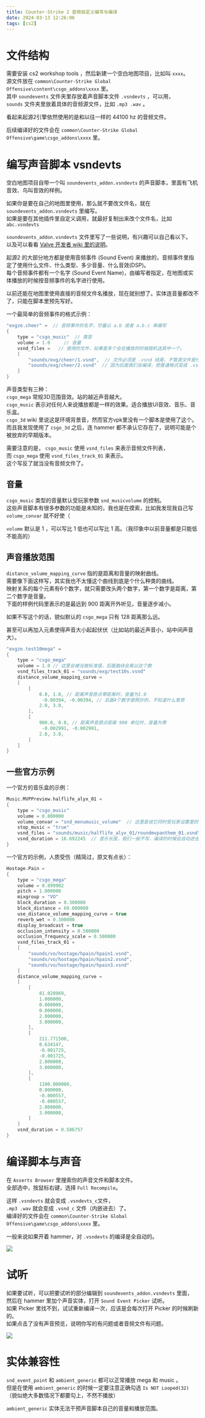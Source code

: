 ```yaml
---
title: Counter-Strike 2 音频自定义编写与编译
date: 2024-03-13 12:26:06
tags: [cs2]
---
```

# 文件结构
需要安装 cs2 workshop tools ，然后新建一个空白地图项目，比如叫 `xxxx`。   
源文件放在 `common\Counter-Strike Global Offensive\content\csgo_addons\xxxx` 里。   
其中 `soundevents` 文件夹里存放着声音脚本文件 `.vsndevts` ，可以用，   
`sounds` 文件夹里放着具体的音频源文件，比如 `.mp3 .wav` 。  

看起来起源2引擎依然使用的是和以往一样的 44100 hz 的音频文件。  

后续编译好的文件会在 `common\Counter-Strike Global Offensive\game\csgo_addons\xxxx` 里。  

# 编写声音脚本 vsndevts

空白地图项目自带一个叫 `soundevents_addon.vsndevts` 的声音脚本，里面有飞机音效、鸟叫音效的样例。   

如果你是要在自己的地图里使用，那么就不要改文件名，就在 `soundevents_addon.vsndevts` 里编写。   
如果是要在其他插件里自定义调用，就最好复制出来改个文件名，比如 `abc.vsndevts`      

`soundevents_addon.vsndevts` 文件里写了一些说明，有兴趣可以自己看以下。   
以及可以看看 [Valve 开发者 wiki 里的说明](https://developer.valvesoftware.com/wiki/Counter-Strike_2_Workshop_Tools/Addon_Sounds)。   

起源2 的大部分地方都是使用音频事件 (Sound Event) 来播放的，音频事件里指定了使用什么文件、什么类型、多少音量、什么音效(DSP)。   
每个音频事件都有一个名字 (Sound Event Name)，由编写者指定，在地图或实体播放的时候按音频事件的名字进行使用。   

以前还能在地图里使用直接的音频文件名播放，现在就别想了。实体连音量都改不了，只能在脚本里预先写好。   

一个最简单的音频事件的格式示例：    
```c++
"exgze.cheer" =  // 音频事件的名字，尽量以 a.b 或者 a.b.c 来编写
{
    type = "csgo_music"  // 类型
    volume = 1.0     // 音量
    vsnd_files =   // 使用的文件，如果是多个会在播放的时候随机选其中一个。
    [
        "sounds/exg/cheer/1.vsnd",  // 文件必须是 .vsnd 结尾，不管源文件是什么
        "sounds/exg/cheer/2.vsnd"  // 因为后面我们会编译，把普通格式变成 .vsnd_c
    ]
}
```

声音类型有三种：  
`csgo_mega` 常规3D范围音效。站的越近声音越大。   
`csgo_music` 表示对任何人来说播放都是一样的效果。适合播放UI音效、音乐、音乐盒。   
`csgo_3d` wiki 里说这是环境背景音，然而官方vpk里没有一个脚本是使用了这个。   
而且我发现使用了 `csgo_3d` 之后，连 hammer 都不承认它存在了，说明可能是个被放弃的早期版本。   

需要注意的是， `csgo_music` 使用 `vsnd_files` 来表示音频文件列表，  
而 `csgo_mega` 使用 `vsnd_files_track_01` 来表示。   
这个写反了就当没有音频文件了。   

## 音量

`csgo_music` 类型的音量默认受玩家参数 `snd_musicvolume` 的控制。   
这些声音脚本有很多参数的功能是未知的，我也是在摸索，比如我发现我自己写 `volume_convar` 就不好使（   

`volume` 默认是 1 ，可以写比 1 低也可以写比 1 高。（我印象中以前音量都是只能低不能高的）   

## 声音播放范围
`distance_volume_mapping_curve` 指的是距离和音量的映射曲线。   
需要像下面这样写，其实我也不太懂这个曲线到底是个什么种类的曲线。    
映射关系的每个元素有6个数字，就只需要改头两个数字，第一个数字是距离，第二个数字是音量。   
下面的样例代码里表示的是最远到 900 距离开外听见，音量逐步减小。  

如果不写这个的话，貌似默认的 `csgo_mega` 只有 128 距离那么远。   

甚至可以再加入元素使得声音大小起起伏伏（比如站的最近声音小，站中间声音大）。   
```c++
"exgze.test10mega" = 
{
    type = "csgo_mega"
    volume = 1.0 // 这里会被当做标准值，后面曲线会乘以这个数
    vsnd_files_track_01 = "sounds/exg/test10s.vsnd"
    distance_volume_mapping_curve = 
    [
        [
            0.0, 1.0, // 距离声音原点零距离时，音量为1.0
             -0.00394, -0.00394, // 后面4个数字是照抄的，不知道什么意思
            2.0, 3.0,
        ],
        [
            900.0, 0.0, // 距离声音原点距离 900 单位时，音量为零
             -0.002991, -0.002991,
            2.0, 3.0,
        ]
    ]
}
```

## 一些官方示例

一个官方的音乐盒的示例：   
```c++
Music.MVPPreview.halflife_alyx_01 = 
{
    type = "csgo_music"
    volume = 0.800000
    volume_convar = "snd_menumusic_volume"  // 这里是说它同时受玩家设置里的音乐音量的控制
    stop_music = "true"
    vsnd_files = "sounds/music/halflife_alyx_01/roundmvpanthem_01.vsnd"
    vsnd_duration = 16.692245  // 音乐长度，我们一般不写，编译的时候会自动进去
}
```

一个官方的示例，人质受伤（精简过，原文有点长）：   
```c++
Hostage.Pain = 
{
    type = "csgo_mega"
    volume = 0.899902
    pitch = 1.000000
    mixgroup = "VO"
    block_duration = 0.300000
    block_distance = 69.000000
    use_distance_volume_mapping_curve = true
    reverb_wet = 0.300000
    display_broadcast = true
    occlusion_intensity = 0.500000
    occlusion_frequency_scale = 0.500000
    vsnd_files_track_01 =
    [
        "sounds/vo/hostage/hpain/hpain1.vsnd",
        "sounds/vo/hostage/hpain/hpain2.vsnd",
        "sounds/vo/hostage/hpain/hpain3.vsnd"
    ]
    distance_volume_mapping_curve = 
    [
        [
            81.028969,
            1.000000,
            0.000000,
            0.000000,
            2.000000,
            3.000000,
        ],
        [
            211.771500,
            0.634147,
            -0.001725,
            -0.001725,
            2.000000,
            3.000000,
        ],
        [
            1100.000000,
            0.000000,
            -0.000557,
            -0.000557,
            2.000000,
            3.000000,
        ]
    ]
    vsnd_duration = 0.586757
}
```

# 编译脚本与声音
在 `Asserts Browser` 里搜索你的声音文件和脚本文件。   
全部选中，按鼠标右键，选择 `Full Recompile`。   

这样  `.vsndevts` 就会变成 `.vsndevts_c`文件，  
`.mp3 .wav` 就会变成 `.vsnd_c` 文件（内嵌进去）了。   
编译好的文件会在 `common\Counter-Strike Global Offensive\game\csgo_addons\xxxx` 里。  

一般来说如果开着 hammer，对 `.vsndevts` 的编译是全自动的。   

![](https://s21.ax1x.com/2024/03/13/pFcGYWV.png)   

# 试听
如果要试听，可以把要试听的部分编辑到 `soundevents_addon.vsndevts` 里面，   
然后在 hammer 里加个声音实体，打开 `Sound Event Picker` 试听。   
如果 Picker 里找不到，试试重新编译一次，应该是会每次打开 Picker 的时候刷新的。   
如果点击了没有声音预览，说明你写的有问题或者音频文件有问题。   

![](https://s21.ax1x.com/2024/03/13/pFcJgNn.png)   


# 实体兼容性
`snd_event_point` 和 `ambient_generic` 都可以正常播放 mega 和 music 。   
但是在使用 `ambient_generic` 的时候一定要注意正确勾选 `Is NOT Looped(32)` （貌似绝大多数情况下都要勾上，不然不播放）    

`ambient_generic` 实体无法干预声音脚本自己的音量和播放范围。   
